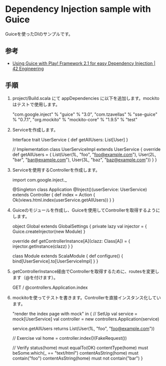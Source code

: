 # Dependency Injection sample with Guice

Guiceを使ったDIのサンプルです。

## 参考

* [Using Guice with Play! Framework 2.1 for easy Dependency Injection | 42 Engineering](http://eng.42go.com/play-framework-dependency-injection-guice/)

## 手順

1. project/Build.scala にて appDependencies に以下を追加します。mockitoはテストで使用します。

    "com.google.inject" % "guice" % "3.0",
    "com.tzavellas" % "sse-guice" % "0.7.1",
    "org.mockito" % "mockito-core" % "1.9.5" % "test"


2. Serviceを作成します。

    Interface
    trait UserService {
      def getAllUsers: List[User]
    }

    // Implementation
    class UserServiceImpl extends UserService {
      override def getAllUsers = {
        List(User(1L, "foo", "foo@example.com"),
          User(2L, "bar", "bar@example.com"),
          User(3L, "baz", "baz@example.com"))
      }
    }

3. Serviceを使用するControllerを作成します。

    import com.google.inject._

    @Singleton
    class Application @Inject()(userService: UserService) extends Controller {
      def index = Action {
        Ok(views.html.index(userService.getAllUsers))
      }
    }

4. Guiceのモジュールを作成し、Guiceを使用してControllerを取得するようにします。

    object Global extends GlobalSettings {
      private lazy val injector = {
        Guice.createInjector(new Module)
      }

      override def getControllerInstance[A](clazz: Class[A]) = {
        injector.getInstance(clazz)
      }
    }

    class Module extends ScalaModule {
      def configure() {
        bind[UserService].to[UserServiceImpl]
      }
    }

5. getControllerInstance経由でControllerを取得するために、routesを変更します（@を付けます）。

    GET     /                           @controllers.Application.index

6. mockitoを使ってテストを書きます。Controllerを直接インスタンス化しています。

    "render the index page with mock" in {
      // SetUp
      val service = mock[UserService]
      val controller = new controllers.Application(service)

      service.getAllUsers returns List(User(1L, "foo", "foo@example.com"))

      // Exercise
      val home = controller.index()(FakeRequest())

      // Verify
      status(home) must equalTo(OK)
      contentType(home) must beSome.which(_ == "text/html")
      contentAsString(home) must contain("foo")
      contentAsString(home) must not contain("bar")
    }